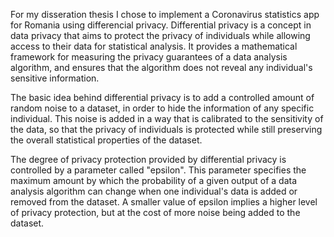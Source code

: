 For my disseration thesis I chose to implement a Coronavirus statistics app for Romania using differencial privacy.
Differential privacy is a concept in data privacy that aims to protect the privacy of individuals while allowing access to their data for statistical analysis. It provides a mathematical framework for measuring the privacy guarantees of a data analysis algorithm, and ensures that the algorithm does not reveal any individual's sensitive information.

The basic idea behind differential privacy is to add a controlled amount of random noise to a dataset, in order to hide the information of any specific individual. This noise is added in a way that is calibrated to the sensitivity of the data, so that the privacy of individuals is protected while still preserving the overall statistical properties of the dataset.

The degree of privacy protection provided by differential privacy is controlled by a parameter called "epsilon". This parameter specifies the maximum amount by which the probability of a given output of a data analysis algorithm can change when one individual's data is added or removed from the dataset. A smaller value of epsilon implies a higher level of privacy protection, but at the cost of more noise being added to the dataset.